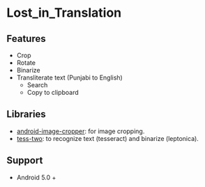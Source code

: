 # Lost_in_Translation 

## Features
- Crop
- Rotate
- Binarize
- Transliterate text (Punjabi to English)
  - Search
  - Copy to clipboard
  
## Libraries
- [android-image-cropper](https://github.com/ArthurHub/Android-Image-Cropper): for image cropping.
- [tess-two](https://github.com/rmtheis/tess-two): to recognize text (tesseract) and binarize (leptonica).

## Support
- Android 5.0 +
